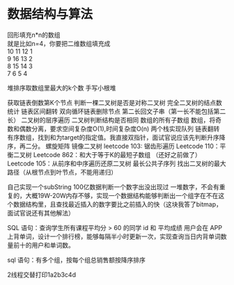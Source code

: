 
# 数据结构与算法

回形填充n*n的数组  
就是比如n=4，你要把二维数组填充成  
   10 11 12  1  
   9   16 13  2  
   8   15 14  3  
   7    6   5   4  

 堆排序取数组里最大的k个数  手写小根堆

获取链表倒数第K个节点
判断一棵二叉树是否是对称二叉树
完全二叉树的结点数统计
链表区间翻转
双向循环链表删除节点
第二长回文子串（第一长不能包括第二长）
二叉树的层序遍历
二叉树判断结构是否相同
数组的所有子数组
数组，将奇数和偶数分离，要求空间复杂度O(1),时间复杂度O(n)
两个栈实现队列
链表翻转
有序数组，找到和为target的指定值。我直接双指针，面试官说应该先判断升序降序，再二分。
螺旋矩阵
镜像二叉树
leetcode 103: 锯齿形遍历
 Leetcode 110：平衡二叉树
Leetcode 862：和大于等于K的最短子数组 （还好之前做了）
Leetcode 105：从前序和中序遍历还原二叉树
最长公共子序列
找出二叉树的最大路径（从根节点到叶节点，不能用递归） 

自己实现一个subString
100亿数据判断一个数字出没出现过
一堆数字，不会有重复的，大概19W-20W内存不够，实现一个数据结构能够判断出一个组字在不在这个数据结构里，且查找最近插入的数字要比之前插入的快（这块我答了bitmap，面试官说还有其他解法）

SQL 语句：查询学生所有课程平均分 > 60 的同学 id 和 平均成绩
用户会在 APP 上背单词，设计一个排行榜，能够每隔半小时更新一次，实现查询当日内背单词数量前十的用户和单词数。

sql 语句：有多个组，按每个组总销售额按降序排序

2线程交替打印1a2b3c4d